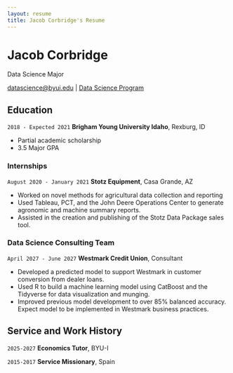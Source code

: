 ```yaml
---
layout: resume
title: Jacob Corbridge's Resume
---
```

# Jacob Corbridge
Data Science Major

<div id="webaddress">
<a href="datascience@byui.edu">datascience@byui.edu</a>
| <a href="https://byuidatascience.github.io/development.html">Data Science Program</a>
</div>

<!-- https://www.monique.tech/the-art-of-markdown -->


## Education

`2018 - Expected 2021`
__Brigham Young University Idaho__, Rexburg, ID

- Partial academic scholarship
- 3.5 Major GPA

### Internships

`August 2020 - January 2021`
__Stotz Equipment__, Casa Grande, AZ

- Worked on novel methods for agricultural data collection and reporting
- Used Tableau, PCT, and the John Deere Operations Center to generate agronomic and machine summary reports.
- Assisted in the creation and publishing of the Stotz Data Package sales tool. 

### Data Science Consulting Team

`April 2027 - June 2027`
__Westmark Credit Union__, Consultant

- Developed a predicted model to support Westmark in customer conversion from dealer loans.
- Used R to build a machine learning model using CatBoost and the Tidyverse for data visualization and munging. 
- Improved previous model development to over 85% balanced accuracy. Expect model to be implemented in Westmark business practices.

## Service and Work History

`2025-2027`
__Economics Tutor__, BYU-I


`2015-2017`
__Service Missionary__, Spain



<!-- ### Footer

Last updated: May 2013 -->
